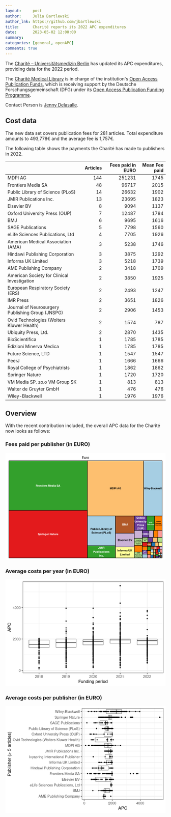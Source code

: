 ```yaml
---
layout:     post
author:     Julia Bartlewski
author_lnk: https://github.com/jbartlewski
title:      Charité reports its 2022 APC expenditures
date:       2023-05-02 12:00:00
summary:    
categories: [general, openAPC]
comments: true
---
```





The [Charité – Universitätsmedizin Berlin](https://www.charite.de/) has updated its APC expenditures, providing data for the 2022 period.

The [Charité Medical Library](https://bibliothek.charite.de/) is in charge of the institution's [Open Access Publication Funds](https://bibliothek.charite.de/publizieren/open_access/),
which is receiving support by the Deutsche Forschungsgemeinschaft (DFG) under its [Open Access Publication Funding Programme](https://www.dfg.de/en/research_funding/programmes/infrastructure/lis/open_access/infrastructure_funding/).

Contact Person is [Jenny Delasalle](mailto:openaccess@charite.de).

## Cost data


The new data set covers publication fees for 281 articles. Total expenditure amounts to 493,778€ and the average fee is 1,757€.

The following table shows the payments the Charité has made to publishers in 2022.


|                                                 | Articles| Fees paid in EURO| Mean Fee paid|
|:------------------------------------------------|--------:|-----------------:|-------------:|
|MDPI AG                                          |      144|            251231|          1745|
|Frontiers Media SA                               |       48|             96717|          2015|
|Public Library of Science (PLoS)                 |       14|             26632|          1902|
|JMIR Publications Inc.                           |       13|             23695|          1823|
|Elsevier BV                                      |        8|              9094|          1137|
|Oxford University Press (OUP)                    |        7|             12487|          1784|
|BMJ                                              |        6|              9695|          1616|
|SAGE Publications                                |        5|              7798|          1560|
|eLife Sciences Publications, Ltd                 |        4|              7705|          1926|
|American Medical Association (AMA)               |        3|              5238|          1746|
|Hindawi Publishing Corporation                   |        3|              3875|          1292|
|Informa UK Limited                               |        3|              5218|          1739|
|AME Publishing Company                           |        2|              3418|          1709|
|American Society for Clinical Investigation      |        2|              3850|          1925|
|European Respiratory Society (ERS)               |        2|              2493|          1247|
|IMR Press                                        |        2|              3651|          1826|
|Journal of Neurosurgery Publishing Group (JNSPG) |        2|              2906|          1453|
|Ovid Technologies (Wolters Kluwer Health)        |        2|              1574|           787|
|Ubiquity Press, Ltd.                             |        2|              2870|          1435|
|BioScientifica                                   |        1|              1785|          1785|
|Edizioni Minerva Medica                          |        1|              1785|          1785|
|Future Science, LTD                              |        1|              1547|          1547|
|PeerJ                                            |        1|              1666|          1666|
|Royal College of Psychiatrists                   |        1|              1862|          1862|
|Springer Nature                                  |        1|              1720|          1720|
|VM Media SP. zo.o VM Group SK                    |        1|               813|           813|
|Walter de Gruyter GmbH                           |        1|               476|           476|
|Wiley-Blackwell                                  |        1|              1976|          1976|

## Overview

With the recent contribution included, the overall APC data for the Charité now looks as follows:

### Fees paid per publisher (in EURO)

![plot of chunk tree_charite_2023_05_02_full](/figure/tree_charite_2023_05_02_full-1.png)

###  Average costs per year (in EURO)

![plot of chunk box_charite_2023_05_02_year_full](/figure/box_charite_2023_05_02_year_full-1.png)

###  Average costs per publisher (in EURO)

![plot of chunk box_charite_2023_05_02_publisher_full](/figure/box_charite_2023_05_02_publisher_full-1.png)
